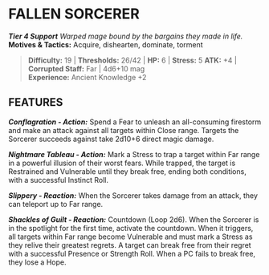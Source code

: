 ﻿---
tags:
  - Adversary
  - Creature
  - Statblock

name: 'FALLEN SORCERER'
tier: 4
type: Support
description: 'Warped mage bound by the bargains they made in life.'
motives_and_tactics: 'Acquire, dishearten, dominate, torment'
difficulty: '19'
thresholds: '26/42'
hp: '6'
stress: '5'
atk: '+4'
attack: 'Corrupted Staff'
range: 'Far'
damage: '4d6+10 mag'
experience:
  - 'Ancient Knowledge +2'
feats:
- name: 'Conflagration'
  type: 'Action'
  text: 'Spend a Fear to unleash an all-consuming firestorm and make an attack against all targets within Close range. Targets the Sorcerer succeeds against take 2d10+6 direct magic damage.'
- name: 'Nightmare Tableau'
  type: 'Action'
  text: 'Mark a Stress to trap a target within Far range in a powerful illusion of their worst fears. While trapped, the target is Restrained and Vulnerable until they break free, ending both conditions, with a successful Instinct Roll.'
- name: 'Slippery'
  type: 'Reaction'
  text: 'When the Sorcerer takes damage from an attack, they can teleport up to Far range.'
- name: 'Shackles of Guilt'
  type: 'Reaction'
  text: 'Countdown (Loop 2d6). When the Sorcerer is in the spotlight for the first time, activate the countdown. When it triggers, all targets within Far range become Vulnerable and must mark a Stress as they relive their greatest regrets. A target can break free from their regret with a successful Presence or Strength Roll. When a PC fails to break free, they lose a Hope.'
layout: Daggerheart Adversary
source: srd-adversary
statblock: true
---

# FALLEN SORCERER

***Tier 4 Support***
*Warped mage bound by the bargains they made in life.*
**Motives & Tactics:** Acquire, dishearten, dominate, torment

> **Difficulty:** 19 | **Thresholds:** 26/42 | **HP:** 6 | **Stress:** 5
> **ATK:** +4 | **Corrupted Staff:** Far | 4d6+10 mag  
> **Experience:** Ancient Knowledge +2

## FEATURES

***Conflagration - Action:*** Spend a Fear to unleash an all-consuming firestorm and make an attack against all targets within Close range. Targets the Sorcerer succeeds against take 2d10+6 direct magic damage.

***Nightmare Tableau - Action:*** Mark a Stress to trap a target within Far range in a powerful illusion of their worst fears. While trapped, the target is Restrained and Vulnerable until they break free, ending both conditions, with a successful Instinct Roll.

***Slippery - Reaction:*** When the Sorcerer takes damage from an attack, they can teleport up to Far range.

***Shackles of Guilt - Reaction:*** Countdown (Loop 2d6). When the Sorcerer is in the spotlight for the first time, activate the countdown. When it triggers, all targets within Far range become Vulnerable and must mark a Stress as they relive their greatest regrets. A target can break free from their regret with a successful Presence or Strength Roll. When a PC fails to break free, they lose a Hope.
